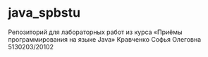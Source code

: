 # java_spbstu
Репозиторий для лабораторных работ из курса «Приёмы программирования на языке Java» 
Кравченко Софья Олеговна 5130203/20102

